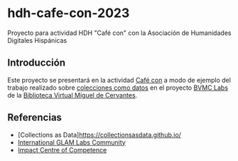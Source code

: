 # hdh-cafe-con-2023
Proyecto para actividad HDH "Café con" con la Asociación de Humanidades Digitales Hispánicas

## Introducción

Este proyecto se presentará en la actividad [Café con](https://humanidadesdigitaleshispanicas.es/cafe-con-gustavo-candela-4-de-abril-de-2023/) a modo de ejemplo del trabajo realizado sobre [colecciones como datos](https://collectionsasdata.github.io/) en el proyecto [BVMC Labs](https://data.cervantesvirtual.com) de la [Biblioteca Virtual Miguel de Cervantes](https://www.cervantesvirtual.com).


## Referencias

- [Collections as Data]https://collectionsasdata.github.io/
- [International GLAM Labs Community](https://glamlabs.io/)
- [Impact Centre of Competence](https://www.digitisation.eu/)
